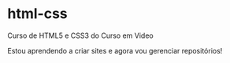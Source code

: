 # html-css
 Curso de HTML5 e CSS3 do Curso em Video

Estou aprendendo a criar sites e agora vou gerenciar repositórios!
